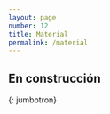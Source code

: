 ```yaml
---
layout: page
number: 12
title: Material
permalink: /material
---
```


## En construcción
{: jumbotron}